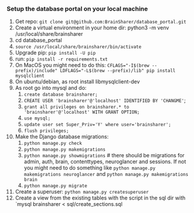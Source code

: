 ### Setup the database portal on your local machine
1. Get repo: `git clone git@github.com:BrainSharer/database_portal.git`
1. Create a virtual environment in your home dir: python3 -m venv /usr/local/share/brainsharer
1. cd database_portal
1. `source /usr/local/share/brainsharer/bin/activate`
1. Upgrade pip: `pip install -U pip`
1. run: `pip install -r requirements.txt`
1. On MacOS you might need to do this: 
`CFLAGS="-I$(brew --prefix)/include" LDFLAGS="-L$(brew --prefix)/lib" pip install mysqlclient`
1. On ubuntu/debian, as root install libmysqlclient-dev
1. As root go into mysql and do:
    1. `create database brainsharer;`
    1. `CREATE USER 'brainsharer'@'localhost' IDENTIFIED BY 'CHANGME'`;
    1. `grant all privileges on brainsharer.* to 'brainsharer'@'localhost' WITH GRANT OPTION;`
    1. `use mysql;`
    1. `update user set Super_Priv='Y' where user='brainsharer';`
    1. `flush privileges;`
1. Make the Django database migrations:
    1. `python manage.py check`
    1. `python manage.py makemigrations`
    1. `python manage.py showmigrations` # there should be migrations
    for admin, auth, brain, contenttypes, neuroglancer and sessions.
    If not you might need to do something like `python manage.py
    makemigrations neuroglancer` and `python manage.py
    makemigrations brain`
    1. `python manage.py migrate`
1. Create a superuser: `python manage.py createsuperuser`
1. Create a view from the existing tables with the script in the sql
dir with `mysql brainsharer < sql/create_sections.sql
